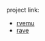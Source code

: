 project link:

- [rvemu](https://github.com/d0iasm/rvemu-for-book)
- [rave](https://github.com/siriusdemon/Rare)
